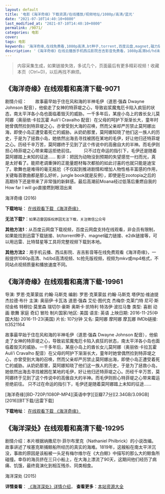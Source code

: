 ```yaml
---
layout: default
title: '电影《海洋奇缘》下载资源/在线播放/视频地址/1080p/高清/蓝光'
date: "2021-07-10T14:40:10+0800"
last_modified_at: "2021-07-10T14:40:10+0800"
permalink: /9071/
categories: 电影
cover:
tags: 电影
keywords: '海洋奇缘,在线免费看,1080p高清,bt种子,torrent,百度云盘,magnet,磁力链,迅雷下载资源'
description: '《海洋奇缘》在线云播放手机西瓜影院吉吉影音免费看，1080p高清bd/hd未删减完整版和tc抢先枪版，mkv/mp4格式，附带bt/torrent种子、magnet/磁力链、百度云盘、网盘资源迅雷下载链接'
---
```


>内容采集生成，如果链接失效，多试几个，页面最后有更多精彩视频！收藏本页（Ctrl+D)，以后再找不麻烦。


## 《海洋奇缘》在线观看和高清下载-9071

剧情介绍：　　故事最早始于住在风和海的半神毛伊（道恩·强森 Dwayne Johnson 配音），他偷走了女神的特菲堤之心，导致岩浆魔鬼厄卡陷入疯狂的状态，南太平洋各小岛也面临着毁灭的威胁。一千多年后，某座小岛上的酋长女儿莫阿娜（奥丽依·卡拉瓦霍 Auli'i Cravalho 配音）在父母的呵护下渐渐长大，童年时她曾偶然捡到特菲堤之心，亦曾受到大海的召唤，然而父亲却严厉禁止莫阿娜出海，即使小岛正遭受着死亡的威胁。从奶奶那里，莫阿娜知晓了他们这一族人的历史，于是为了拯救小岛，她依然出海去寻找被困在某地的毛伊，好让他归还特菲堤之心。历经千辛万苦，莫阿娜终于见到了这个传说中的高傲自大的半神。而毛伊则担心特菲堤之心带来霉运拒绝前往。 　　只不过在命运的指引下，毛伊还是随着莫阿娜踏上未知的征途…… 影评：把因为动物没到预期的失望感觉一扫而光，真是太好看了。能把老调重弹的正能量题材每次都拍的如此讨喜的也就只能是迪宝了。歌舞也是难得的毫无尴尬（不仅起到推进剧情和增加人物性格丰富感的作用，关键每首歌曲都是那么好听，jungle book就是反例），即使是在zootopia之后的高期待下还是带来了非常强的新鲜感。最后高潮前Moana经过低落后重燃自我的How far I will go直接燃到眼泪出来


海洋奇缘 (2016)

**下载地址**： [在线观看下载 《海洋奇缘》](https://www.btbtdy.me/btdy/dy8705.html) 


**无法下载?**：`如果迅雷因版权原因无法下载，关注微信公众号 `

**其他方法1**：从百度云网盘下载视频，百度云网盘支持在线观看，非会员有限制，如果能找到迅雷下载链接、bt/torrent种子、magnet磁力链接、e2dk链接等，可以用迅雷、比特彗星等工具将完整视频下载到本地。

**其他方法2**：用手机云播、西瓜影院、吉吉影音等在线免费观看《海洋奇缘》，一般提供1080p高清、hd/bd高清视频、tc抢先版视频，视频为mkv或mp4格式，不同站点视频质量和播放速度不同。


## 《海洋奇缘》在线观看和高清下载-19961

导演: 罗恩·克莱蒙兹 约翰·马斯克 编剧: 罗恩·克莱蒙兹 约翰·马斯克 塔伊加·维迪提 杰拉德·布什 主演: 奥丽伊·卡瓦洛 道恩·强森 艾伦·图代克 杰梅奈·克莱门特 尼可·斯彻金格 特穆拉·莫里森 瑞切尔·豪斯 奥斯卡·凯特利 特洛伊·波拉马鲁 类型: 喜剧 动画 歌舞 家庭 奇幻 冒险 制片国家/地区: 美国 语言: 英语 上映日期: 2016-11-25(中国大陆) 2016-11-23(美国) 片长: 107分钟 又名: 莫阿娜 摩阿娜 摩瓦娜 IMDb链接: tt3521164

故事最早始于住在风和海的半神毛伊（道恩·强森 Dwayne Johnson 配音），他偷走了女神的特菲堤之心，导致岩浆魔鬼厄卡陷入疯狂的状态，南太平洋各小岛也面临着毁灭的威胁。一千多年后，某座小岛上的酋长女儿莫阿娜（奥丽依·卡拉瓦霍 Auli’i Cravalho 配音）在父母的呵护下渐渐长大，童年时她曾偶然捡到特菲堤之心，亦曾受到大海的召唤，然而父亲却严厉禁止莫阿娜出海，即使小岛正遭受着死亡的威胁。从奶奶那里，莫阿娜知晓了他们这一族人的历史，于是为了拯救小岛，她依然出海去寻找被困在某地的毛伊，好让他归还特菲堤之心。历经千辛万苦，莫阿娜终于见到了这个传说中的高傲自大的半神。而毛伊则担心特菲堤之心带来霉运拒绝前往。 只不过在命运的指引下，毛伊还是随着莫阿娜踏上未知的征途……


[海洋奇缘][BD-720P/1080P-MP4][英语中字][豆瓣7.7分][2.34GB/3.09GB][2016][BT下载/迅雷下载]

**下载地址**： [在线观看下载 《海洋奇缘》](https://www.btdx8.com/torrent/moana_2016.html) 


## 《海洋深处》在线观看和高清下载-19295

剧情介绍：本片根据纳撒尼尔·菲尔布里克（Nathaniel Philbrick）的小说改编。故事讲述了埃塞克斯捕鲸船所经历的真实的海难。1819年，这艘船在南太平洋沉没，事故的原因是该船被一头足有梅尔维尔在《大白鲸》中描写的那么大的鲸鱼所碰撞。幸存的海员挤在三只小船上，在大海上漂流了90天，这期间他们经历了病痛、饥饿，最终竟演化到相互残杀、同类相食。


海洋深处 (2015)

**详情查看**： [《海洋深处》详情介绍](/movie/19295/)， **查看更多**：[本站资源大全](/movie/t/all/)

